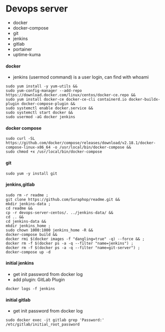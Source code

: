 # Devops server
 - docker
 - docker-compose
 - git
 - jenkins
 - gitlab
 - portainer
 - uptime-kuma

#### docker
- jenkins (usermod command)  is a user login, can find with whoami
```
sudo yum install -y yum-utils &&
sudo yum-config-manager --add-repo https://download.docker.com/linux/centos/docker-ce.repo &&
sudo yum install docker-ce docker-ce-cli containerd.io docker-buildx-plugin docker-compose-plugin &&
sudo systemctl enable docker.service &&
sudo systemctl start docker &&
sudo usermod -aG docker jenkins 
```

#### docker compose
```
sudo curl -SL https://github.com/docker/compose/releases/download/v2.18.1/docker-compose-linux-x86_64 -o /usr/local/bin/docker-compose &&
sudo chmod +x /usr/local/bin/docker-compose
```

#### git
```
sudo yum -y install git
```

#### jenkins,gitlab
```
sudo rm -r readme ;
git clone https://github.com/Suraphop/readme.git &&
mkdir jenkins-data ;
cd readme &&
cp -r devops-server-centos/. ../jenkins-data/ &&
cd .. &&
cd jenkins-data &&
mkdir jenkins_home ;
sudo chown 1000:1000 jenkins_home -R &&
docker-compose build &&
docker rmi $(docker images -f "dangling=true" -q) --force && ;
docker rm -f $(docker ps -a -q --filter "name=jenkins") ;
docker rm -f $(docker ps -a -q --filter "name=git-server") ;
docker-compose up -d 
```
#### initial jenkins
- get init password from docker log
- add plugin: GitLab Plugin
```
docker logs -f jenkins
```
#### initial gitlab
- get init password from docker log
```
sudo docker exec -it gitlab grep 'Password:' /etc/gitlab/initial_root_password
```

